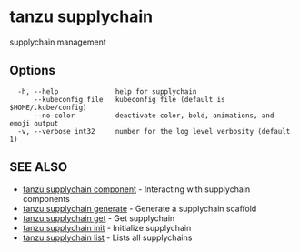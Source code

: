# tanzu supplychain

supplychain management

## Options

```
  -h, --help              help for supplychain
      --kubeconfig file   kubeconfig file (default is $HOME/.kube/config)
      --no-color          deactivate color, bold, animations, and emoji output
  -v, --verbose int32     number for the log level verbosity (default 1)
```

## SEE ALSO

* [tanzu supplychain component](tanzu_supplychain_component.md)	 - Interacting with supplychain components
* [tanzu supplychain generate](tanzu_supplychain_generate.md)	 - Generate a supplychain scaffold
* [tanzu supplychain get](tanzu_supplychain_get.md)	 - Get supplychain
* [tanzu supplychain init](tanzu_supplychain_init.md)	 - Initialize supplychain
* [tanzu supplychain list](tanzu_supplychain_list.md)	 - Lists all supplychains

